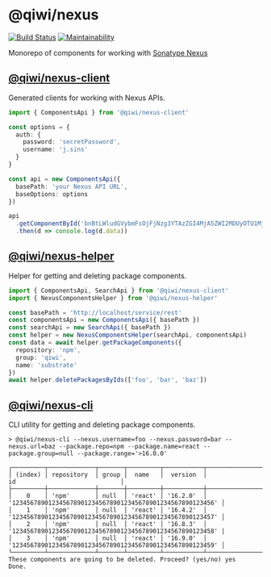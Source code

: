 # @qiwi/nexus
[![Build Status](https://travis-ci.com/qiwi/nexus.svg?branch=master)](https://travis-ci.com/qiwi/nexus)
[![Maintainability](https://api.codeclimate.com/v1/badges/98447914169b865c87ff/maintainability)](https://codeclimate.com/github/qiwi/nexus/maintainability)

Monorepo of components for working with [Sonatype Nexus](https://www.sonatype.com/nexus/repository-pro)

## [@qiwi/nexus-client](https://github.com/qiwi/nexus/tree/master/packages/client)
Generated clients for working with Nexus APIs.
```typescript
import { ComponentsApi } from '@qiwi/nexus-client'

const options = {
  auth: {
    password: 'secretPassword',
    username: 'j.sins'
  }
}

const api = new ComponentsApi({
  basePath: 'your Nexus API URL',
  baseOptions: options
})

api
  .getComponentById('bnBtLWludGVybmFsOjFjNzg3YTAzZGI4MjA5ZWI2MDUyOTU1MjUwNWFlMmNh')
  .then(d => console.log(d.data))

```

## [@qiwi/nexus-helper](https://github.com/qiwi/nexus/tree/master/packages/helper)
Helper for getting and deleting package components.
```typescript
import { ComponentsApi, SearchApi } from '@qiwi/nexus-client'
import { NexusComponentsHelper } from '@qiwi/nexus-helper'

const basePath = 'http://localhost/service/rest'
const componentsApi = new ComponentsApi({ basePath })
const searchApi = new SearchApi({ basePath })
const helper = new NexusComponentsHelper(searchApi, componentsApi)
const data = await helper.getPackageComponents({
  repository: 'npm',
  group: 'qiwi',
  name: 'substrate'
})
await helper.deletePackagesByIds(['foo', 'bar', 'baz'])
```

## [@qiwi/nexus-cli](https://github.com/qiwi/nexus/tree/master/packages/cli)
CLI utility for getting and deleting package components.
```shell script
> @qiwi/nexus-cli --nexus.username=foo --nexus.password=bar --nexus.url=baz --package.repo=npm --package.name=react --package.group=null --package.range='>16.0.0'

┌─────────┬─────────────┬───────┬─────────┬───────────┬────────────────────────────────────────────────────────────┐
│ (index) │ repository  │ group │  name   │  version  │                             id                             │
├─────────┼─────────────┼───────┼─────────┼───────────┼────────────────────────────────────────────────────────────┤
│    0    │ 'npm'       │ null  │ 'react' │ '16.2.0'  │ '12345678901234567890123456789012345678901234567890123456' │
│    1    │ 'npm'       │ null  │ 'react' │ '16.4.2'  │ '12345678901234567890123456789012345678901234567890123457' │
│    2    │ 'npm'       │ null  │ 'react' │ '16.8.3'  │ '12345678901234567890123456789012345678901234567890123458' |
│    3    │ 'npm'       │ null  │ 'react' │ '16.9.0'  │ '12345678901234567890123456789012345678901234567890123459' │
└─────────┴─────────────┴───────┴─────────┴───────────┴────────────────────────────────────────────────────────────┘
These components are going to be deleted. Proceed? (yes/no) yes
Done.
```

